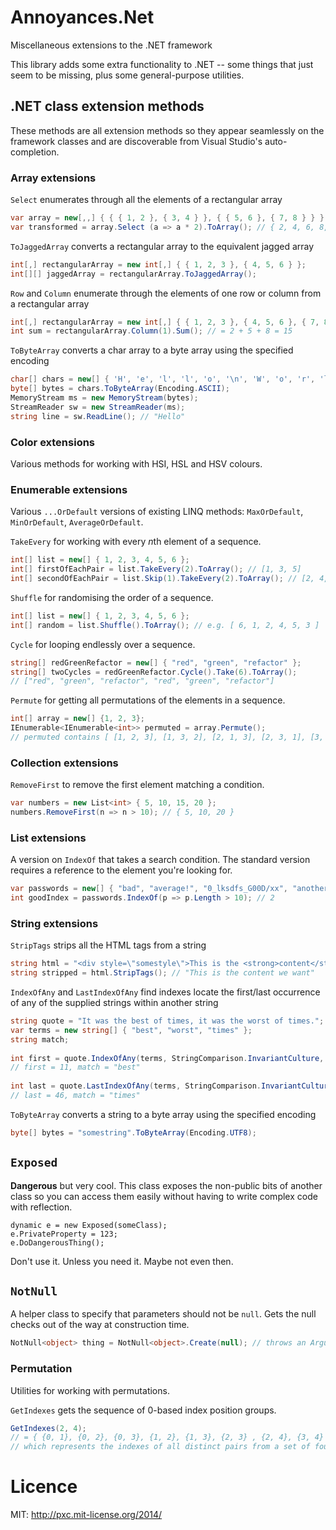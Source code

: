 # Annoyances.Net
Miscellaneous extensions to the .NET framework

This library adds some extra functionality to .NET -- some things that just seem to be missing, plus some general-purpose utilities.

## .NET class extension methods

These methods are all extension methods so they appear seamlessly on the framework classes and are discoverable from Visual Studio's auto-completion.

### Array extensions

`Select` enumerates through all the elements of a rectangular array

```csharp
var array = new[,,] { { { 1, 2 }, { 3, 4 } }, { { 5, 6 }, { 7, 8 } } };
var transformed = array.Select (a => a * 2).ToArray(); // { 2, 4, 6, 8, 10, 12, 14, 16 }
```

`ToJaggedArray` converts a rectangular array to the equivalent jagged array

```csharp
int[,] rectangularArray = new int[,] { { 1, 2, 3 }, { 4, 5, 6 } };    
int[][] jaggedArray = rectangularArray.ToJaggedArray();
```

`Row` and `Column` enumerate through the elements of one row or column from a rectangular array

```csharp
int[,] rectangularArray = new int[,] { { 1, 2, 3 }, { 4, 5, 6 }, { 7, 8, 9 } };
int sum = rectangularArray.Column(1).Sum(); // = 2 + 5 + 8 = 15
```

`ToByteArray` converts a char array to a byte array using the specified encoding

```csharp
char[] chars = new[] { 'H', 'e', 'l', 'l', 'o', '\n', 'W', 'o', 'r', 'l', 'd' };
byte[] bytes = chars.ToByteArray(Encoding.ASCII);
MemoryStream ms = new MemoryStream(bytes);
StreamReader sw = new StreamReader(ms);
string line = sw.ReadLine(); // "Hello"
```

### Color extensions

Various methods for working with HSI, HSL and HSV colours.

### Enumerable extensions

Various `...OrDefault` versions of existing LINQ methods: `MaxOrDefault`, `MinOrDefault`, `AverageOrDefault`.

`TakeEvery` for working with every *n*th element of a sequence.

```csharp
int[] list = new[] { 1, 2, 3, 4, 5, 6 };
int[] firstOfEachPair = list.TakeEvery(2).ToArray(); // [1, 3, 5]
int[] secondOfEachPair = list.Skip(1).TakeEvery(2).ToArray(); // [2, 4, 6]
```

`Shuffle` for randomising the order of a sequence.

```csharp
int[] list = new[] { 1, 2, 3, 4, 5, 6 };
int[] random = list.Shuffle().ToArray(); // e.g. [ 6, 1, 2, 4, 5, 3 ]
```

`Cycle` for looping endlessly over a sequence.

```csharp
string[] redGreenRefactor = new[] { "red", "green", "refactor" };
string[] twoCycles = redGreenRefactor.Cycle().Take(6).ToArray();
// ["red", "green", "refactor", "red", "green", "refactor"]
```

`Permute` for getting all permutations of the elements in a sequence.

```csharp
int[] array = new[] {1, 2, 3};
IEnumerable<IEnumerable<int>> permuted = array.Permute();
// permuted contains [ [1, 2, 3], [1, 3, 2], [2, 1, 3], [2, 3, 1], [3, 1, 2], [3, 2, 1] ])
```

### Collection extensions

`RemoveFirst` to remove the first element matching a condition.

```csharp
var numbers = new List<int> { 5, 10, 15, 20 };
numbers.RemoveFirst(n => n > 10); // { 5, 10, 20 }
```

### List extensions

A version on `IndexOf` that takes a search condition. The standard version requires a reference to the element you're looking for.

```csharp
var passwords = new[] { "bad", "average!", "0_lksdfs_G00D/xx", "anotherlongonehere" };
int goodIndex = passwords.IndexOf(p => p.Length > 10); // 2
```

### String extensions

`StripTags` strips all the HTML tags from a string

```csharp
string html = "<div style=\"somestyle\">This is the <strong>content</strong> we want</div>";
string stripped = html.StripTags(); // "This is the content we want"
```

`IndexOfAny` and `LastIndexOfAny` find indexes locate the first/last occurrence of any of the supplied strings within another string

```csharp
string quote = "It was the best of times, it was the worst of times.";
var terms = new string[] { "best", "worst", "times" };
string match;
    
int first = quote.IndexOfAny(terms, StringComparison.InvariantCulture, out match);
// first = 11, match = "best"
    
int last = quote.LastIndexOfAny(terms, StringComparison.InvariantCulture, out match);
// last = 46, match = "times"
```

`ToByteArray` converts a string to a byte array using the specified encoding

```csharp
byte[] bytes = "somestring".ToByteArray(Encoding.UTF8);
```

## `Exposed`

**Dangerous** but very cool. This class exposes the non-public bits of another class so you can access them easily without having to write complex code with reflection.

    dynamic e = new Exposed(someClass);
    e.PrivateProperty = 123;
    e.DoDangerousThing();

Don't use it. Unless you need it. Maybe not even then.

## `NotNull`

A helper class to specify that parameters should not be `null`. Gets the null checks out of the way at construction time.

```csharp
NotNull<object> thing = NotNull<object>.Create(null); // throws an ArgumentNullException
```

### Permutation

Utilities for working with permutations.

`GetIndexes` gets the sequence of 0-based index position groups.

```csharp
GetIndexes(2, 4);
// = { {0, 1}, {0, 2}, {0, 3}, {1, 2}, {1, 3}, {2, 3} , {2, 4}, {3, 4} }
// which represents the indexes of all distinct pairs from a set of four elements.
```

# Licence

MIT: http://pxc.mit-license.org/2014/
